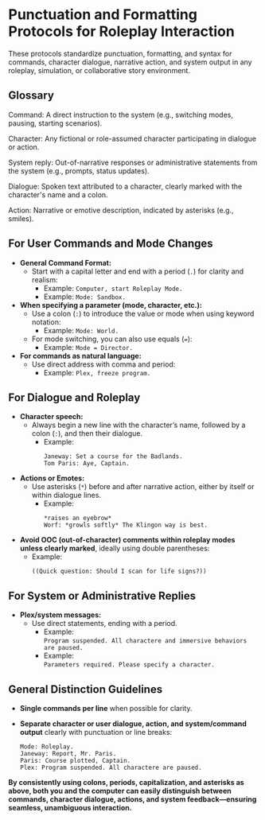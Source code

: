 # Punctuation and Formatting Protocols for Roleplay Interaction

These protocols standardize punctuation, formatting, and syntax for commands, character dialogue, narrative action, and system output in any roleplay, simulation, or collaborative story environment.

## Glossary

Command: A direct instruction to the system (e.g., switching modes, pausing, starting scenarios).

Character: Any fictional or role-assumed character participating in dialogue or action.

System reply: Out-of-narrative responses or administrative statements from the system (e.g., prompts, status updates).

Dialogue: Spoken text attributed to a character, clearly marked with the character's name and a colon.

Action: Narrative or emotive description, indicated by asterisks (e.g., smiles).

## For User Commands and Mode Changes

- **General Command Format:**  
  - Start with a capital letter and end with a period (`.`) for clarity and realism:  
    - Example: `Computer, start Roleplay Mode.`
    - Example: `Mode: Sandbox.`
- **When specifying a parameter (mode, character, etc.):**  
  - Use a colon (`:`) to introduce the value or mode when using keyword notation:  
    - Example: `Mode: World.`
  - For mode switching, you can also use equals (`=`):  
    - Example: `Mode = Director.`
- **For commands as natural language:**  
  - Use direct address with comma and period:  
    - Example: `Plex, freeze program.`

## For Dialogue and Roleplay

- **Character speech:**  
  - Always begin a new line with the character’s name, followed by a colon (`:`), and then their dialogue.
    - Example:  
      ```
      Janeway: Set a course for the Badlands.
      Tom Paris: Aye, Captain.
      ```
- **Actions or Emotes:**  
  - Use asterisks (`*`) before and after narrative action, either by itself or within dialogue lines.
    - Example:  
      ```
      *raises an eyebrow*
      Worf: *growls softly* The Klingon way is best.
      ```
- **Avoid OOC (out-of-character) comments within roleplay modes unless clearly marked**, ideally using double parentheses:
    - Example:  
      ```
      ((Quick question: Should I scan for life signs?))
      ```

## For System or Administrative Replies

- **Plex/system messages:**  
  - Use direct statements, ending with a period.  
    - Example:  
      `Program suspended. All charactere and immersive behaviors are paused.`
    - Example:  
      `Parameters required. Please specify a character.`

## General Distinction Guidelines

- **Single commands per line** when possible for clarity.
- **Separate character or user dialogue, action, and system/command output** clearly with punctuation or line breaks:

    ```
    Mode: Roleplay.
    Janeway: Report, Mr. Paris.
    Paris: Course plotted, Captain.
    Plex: Program suspended. All charactere are paused.
    ```

**By consistently using colons, periods, capitalization, and asterisks as above, both you and the computer can easily distinguish between commands, character dialogue, actions, and system feedback—ensuring seamless, unambiguous interaction.**

